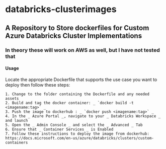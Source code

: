 # databricks-clusterimages
## A Repository to Store dockerfiles for Custom Azure Databricks Cluster Implementations
### In theory these will work on AWS as well, but I have not tested that

#### Usage

Locate the appropriate Dockerfile that supports the use case you want to deploy then follow these steps:

    1. Change to the folder containing the Dockerfile and any needed assets
    2. Build and tag the docker container: _ `docker build -t <imagename:tag>` _
    3. Push the image to dockerhub : _ `docker push <imagename:tag>` _
    4. In the _ Azure Portal _, navigate to your _ Databricks Workspace _ and launch
    5. Open the _ Admin Console _ and select the _ Advanced _ Tab
    6. Ensure that _ Container Services _ is Enabled
    7. Follow these instructions to deploy the image from dockerhub: https://docs.microsoft.com/en-us/azure/databricks/clusters/custom-containers
